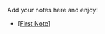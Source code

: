 Add your notes here and enjoy!

* [[First Note]]



[//begin]: # "Autogenerated link references for markdown compatibility"
[First Note]: first-note "First Note"
[//end]: # "Autogenerated link references"
